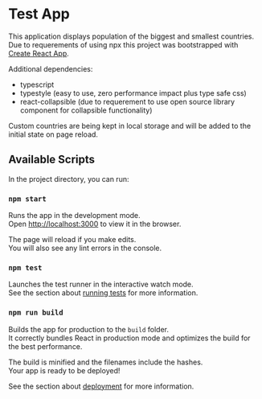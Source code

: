 # Test App

This application displays population of the biggest and smallest countries.
Due to requerements of using npx this project was bootstrapped with [Create React App](https://github.com/facebook/create-react-app).

Additional dependencies:
- typescript
- typestyle (easy to use, zero performance impact plus type safe css)
- react-collapsible (due to requerement to use open source library component for collapsible functionality)

Custom countries are being kept in local storage and will be added to the initial state on page reload.

## Available Scripts

In the project directory, you can run:

### `npm start`

Runs the app in the development mode.\
Open [http://localhost:3000](http://localhost:3000) to view it in the browser.

The page will reload if you make edits.\
You will also see any lint errors in the console.

### `npm test`

Launches the test runner in the interactive watch mode.\
See the section about [running tests](https://facebook.github.io/create-react-app/docs/running-tests) for more information.

### `npm run build`

Builds the app for production to the `build` folder.\
It correctly bundles React in production mode and optimizes the build for the best performance.

The build is minified and the filenames include the hashes.\
Your app is ready to be deployed!

See the section about [deployment](https://facebook.github.io/create-react-app/docs/deployment) for more information.
